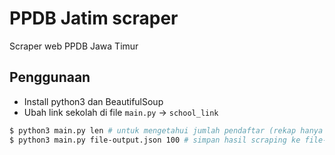 # PPDB Jatim scraper

Scraper web PPDB Jawa Timur

## Penggunaan
- Install python3 dan BeautifulSoup
- Ubah link sekolah di file `main.py` -> `school_link`

```bash
$ python3 main.py len # untuk mengetahui jumlah pendaftar (rekap hanya menampilkan 100 data terakhir)
$ python3 main.py file-output.json 100 # simpan hasil scraping ke file-output.json sebanyak 100 siswa
```
